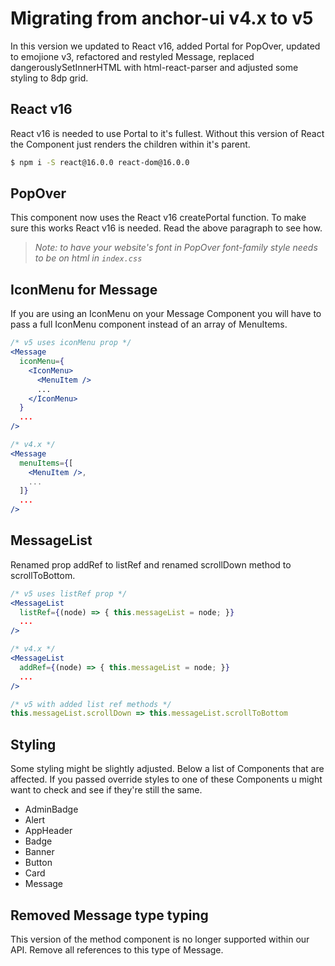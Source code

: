 # Migrating from anchor-ui v4.x to v5
In this version we updated to React v16, added Portal for PopOver, updated to emojione v3, refactored and restyled Message, replaced dangerouslySetInnerHTML with html-react-parser and adjusted some styling to 8dp grid.

## React v16
React v16 is needed to use Portal to it's fullest. Without this version of React the Component just renders the children within it's parent.
```bash
$ npm i -S react@16.0.0 react-dom@16.0.0
```

## PopOver
This component now uses the React v16 createPortal function. To make sure this works React v16 is needed. Read the above paragraph to see how.

> *Note: to have your website's font in PopOver font-family style needs to be on html in `index.css`*

## IconMenu for Message
If you are using an IconMenu on your Message Component you will have to pass a full IconMenu component instead of an array of MenuItems.
```jsx
/* v5 uses iconMenu prop */
<Message
  iconMenu={
    <IconMenu>
      <MenuItem />
      ...
    </IconMenu>
  }
  ...
/>

/* v4.x */
<Message
  menuItems={[
    <MenuItem />,
    ...
  ]}
  ...
/>
```

## MessageList
Renamed prop addRef to listRef and renamed scrollDown method to scrollToBottom.
```jsx
/* v5 uses listRef prop */
<MessageList
  listRef={(node) => { this.messageList = node; }}
  ...
/>

/* v4.x */
<MessageList
  addRef={(node) => { this.messageList = node; }}
  ...
/>
```

```jsx
/* v5 with added list ref methods */
this.messageList.scrollDown => this.messageList.scrollToBottom
```

## Styling
Some styling might be slightly adjusted. Below a list of Components that are affected. If you passed override styles to one of these Components u might want to check and see if they're still the same.

- AdminBadge
- Alert
- AppHeader
- Badge
- Banner
- Button
- Card
- Message

## Removed Message type typing
This version of the method component is no longer supported within our API. Remove all references to this type of Message.
